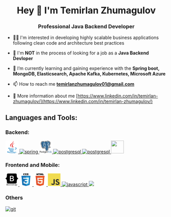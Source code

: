 <h1 align="center">Hey 👋 I'm Temirlan Zhumagulov</h1>
<h3 align="center">Professional Java Backend Developer</h3>

- 👨‍💻 I'm interested in developing highly scalable business applications following clean code and architecture best
  practices

- 🤝 I'm **NOT** in the process of looking for a job as a **Java Backend Devloper**

- 🌱 I’m currently learning and gaining experience with the **Spring boot, MongoDB, Elasticsearch, Apache Kafka,
  Kubernetes, Microsoft Azure**

- 📫 How to reach me **temirlanzhumagulov01@gmail.com**

- 📄 More information about
  me [https://www.linkedin.com/in/temirlan-zhumagulov/](https://www.linkedin.com/in/temirlan-zhumagulov/)

<h2 align="left">Languages and Tools:</h2>
<h3>Backend:</h3>
<a href="https://www.java.com" target="_blank" rel="noreferrer">
<img src="https://raw.githubusercontent.com/devicons/devicon/master/icons/java/java-original.svg" alt="java" width="40" height="40"/>
</a>
<a href="https://spring.io/" target="_blank" rel="noreferrer">
<img src="https://www.vectorlogo.zone/logos/springio/springio-icon.svg" alt="spring" width="40" height="40"/>
</a>
<a href="https://www.postgresql.org" target="_blank" rel="noreferrer">
<img src="https://raw.githubusercontent.com/devicons/devicon/master/icons/postgresql/postgresql-original-wordmark.svg" alt="postgresql" width="40" height="40"/>
</a>
<a href="https://www.postgresql.org" target="_blank" rel="noreferrer">
<img src="https://www.svgrepo.com/show/331488/mongodb.svg" alt="postgresql" width="40" height="40"/>
</a>
<a href="https://www.postgresql.org" target="_blank" rel="noreferrer">
<img src="https://upload.wikimedia.org/wikipedia/commons/thumb/0/05/Apache_kafka.svg/1200px-Apache_kafka.svg.png" alt="postgresql" height="40"/>
</a>
<a href="https://www.postgresql.org" target="_blank" rel="noreferrer">
<img src="https://www.svgrepo.com/show/341782/elastic-search.svg" width="40" height="40">
</a>
<h3>Frontend and Mobile:</h3>
<a href="https://getbootstrap.com" target="_blank" rel="noreferrer">
<img src="https://raw.githubusercontent.com/devicons/devicon/master/icons/bootstrap/bootstrap-plain-wordmark.svg" alt="bootstrap" width="40" height="40"/>
</a>
<a href="https://www.w3schools.com/css/" target="_blank" rel="noreferrer">
<img src="https://raw.githubusercontent.com/devicons/devicon/master/icons/css3/css3-original-wordmark.svg" alt="css3" width="40" height="40"/>
</a>
<a href="https://www.w3.org/html/" target="_blank" rel="noreferrer">
<img src="https://raw.githubusercontent.com/devicons/devicon/master/icons/html5/html5-original-wordmark.svg" alt="html5" width="40" height="40"/>
</a>
<a href="https://developer.mozilla.org/en-US/docs/Web/JavaScript" target="_blank" rel="noreferrer">
<img src="https://raw.githubusercontent.com/devicons/devicon/master/icons/javascript/javascript-original.svg" alt="javascript" width="40" height="40"/>
</a>
<a href="https://developer.mozilla.org/en-US/docs/Web/JavaScript" target="_blank" rel="noreferrer">
<img src="https://cdn.worldvectorlogo.com/logos/angular-icon.svg" alt="javascript" width="40" height="40"/>
</a>
<img src="https://storage.googleapis.com/cms-storage-bucket/a9d6ce81aee44ae017ee.png" height="40">
<h3>Others</h3>
<a href="https://git-scm.com/" target="_blank" rel="noreferrer">
<img src="https://www.vectorlogo.zone/logos/git-scm/git-scm-icon.svg" alt="git" width="40" height="40"/>
</a> 
